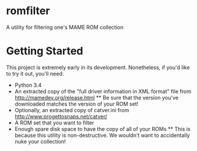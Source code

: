 # romfilter
A utility for filtering one's MAME ROM collection

# Getting Started
This project is extremely early in its development.  Nonetheless, if you'd like to try it out, you'll need:
* Python 3.4
* An extracted copy of the "full driver information in XML format" file from http://mamedev.org/release.html
** Be sure that the version you've downloaded matches the version of your ROM set!
* Optionally, an extracted copy of catver.ini from http://www.progettosnaps.net/catver/
* A ROM set that you want to filter
* Enough spare disk space to have the copy of all of your ROMs
** This is because this utility is non-destructive.  We wouldn't want to accidentally nuke your collection!
